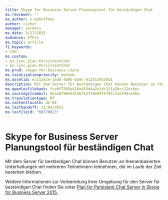 ```yaml
---
title: Skype for Business Server Planungstool für beständigen Chat
ms.reviewer: ''
ms.author: v-mahoffman
author: cichur
manager: serdars
ms.date: 3/27/2015
audience: ITPro
ms.topic: article
f1.keywords:
- CSH
ms.custom:
- ms.lync.plan.PersistentChat
- ms.lync.plan.PersistentChat
ms.prod: skype-for-business-itpro
ms.localizationpriority: medium
ms.assetid: ec111e2e-15dd-4b9b-ba9c-6125139319a1
description: Mit dem Server für beständigen Chat können Benutzer an themenbasierten Unterhaltungen mit mehreren Teilnehmern teilnehmen, die im Laufe der Zeit bestehen bleiben.
ms.openlocfilehash: fce0f7565a416ed33d4a2e1dc121a2bcc12ec6ec
ms.sourcegitcommit: 65a10f80e5dfd67b2778e09f5f92c21ef09ce36a
ms.translationtype: MT
ms.contentlocale: de-DE
ms.lasthandoff: 11/04/2021
ms.locfileid: "60770623"
---
```

# <a name="skype-for-business-server-persistent-chat-planning-tool"></a>Skype for Business Server Planungstool für beständigen Chat
 
Mit dem Server für beständigen Chat können Benutzer an themenbasierten Unterhaltungen mit mehreren Teilnehmern teilnehmen, die im Laufe der Zeit bestehen bleiben.
  
Weitere Informationen zur Vorbereitung Ihrer Umgebung für den Server für beständigen Chat finden Sie unter [Plan for Persistent Chat Server in Skype for Business Server 2015.](../../plan-your-deployment/persistent-chat-server/persistent-chat-server.md)
  

